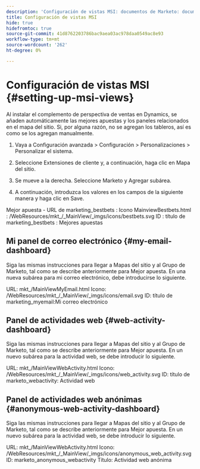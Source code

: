 ```yaml
---
description: 'Configuración de vistas MSI: documentos de Marketo: documentación del producto'
title: Configuración de vistas MSI
hide: true
hidefromtoc: true
source-git-commit: 41d8762203786bac9aea03ac978daa0549ac8e93
workflow-type: tm+mt
source-wordcount: '262'
ht-degree: 0%

---
```


# Configuración de vistas MSI {#setting-up-msi-views}

Al instalar el complemento de perspectiva de ventas en Dynamics, se añaden automáticamente las mejores apuestas y los paneles relacionados en el mapa del sitio. Si, por alguna razón, no se agregan los tableros, así es como se los agregan manualmente.

1. Vaya a Configuración avanzada > Configuración > Personalizaciones > Personalizar el sistema.

1. Seleccione Extensiones de cliente y, a continuación, haga clic en Mapa del sitio.

1. Se mueve a la derecha. Seleccione Marketo y Agregar subárea.

1. A continuación, introduzca los valores en los campos de la siguiente manera y haga clic en Save.

Mejor apuesta - URL de marketing_bestbets : Icono MainviewBestbets.html : /WebResources/mkt_/_MainView/_imgs/icons/bestbets.svg ID : título de marketing_bestbets : Mejores apuestas

## Mi panel de correo electrónico {#my-email-dashboard}

Siga las mismas instrucciones para llegar a Mapas del sitio y al Grupo de Marketo, tal como se describe anteriormente para Mejor apuesta.  En una nueva subárea para mi correo electrónico, debe introducirse lo siguiente.

URL: mkt_/MainViewMyEmail.html Icono: /WebResources/mkt_/_MainView/_imgs/icons/email.svg ID: título de marketing_myemail:Mi correo electrónico

## Panel de actividades web {#web-activity-dashboard}

Siga las mismas instrucciones para llegar a Mapas del sitio y al Grupo de Marketo, tal como se describe anteriormente para Mejor apuesta.  En un nuevo subárea para la actividad web, se debe introducir lo siguiente.

URL: mkt_/MainViewWebActivity.html Icono: /WebResources/mkt_/_MainView/_imgs/icons/web_activity.svg ID: título de marketo_webactivity: Actividad web

## Panel de actividades web anónimas {#anonymous-web-activity-dashboard}

Siga las mismas instrucciones para llegar a Mapas del sitio y al Grupo de Marketo, tal como se describe anteriormente para Mejor apuesta.  En un nuevo subárea para la actividad web, se debe introducir lo siguiente.

URL: mkt_/MainViewWebActivity.html Icono: /WebResources/mkt_/_MainView/_imgs/icons/anonymous_web_activity.svg ID: marketo_anonymous_webactivity Título: Actividad web anónima
